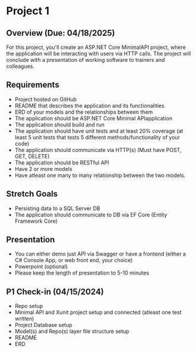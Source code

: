 # Project 1

## Overview (Due: 04/18/2025)

For this project, you'll create an ASP.NET Core MinimalAPI project, where the application will be interacting with users via HTTP calls. The project will conclude with a presentation of working software to trainers and colleagues.

## Requirements

- Project hosted on GitHub
- README that describes the application and its functionalities
- ERD of your models and the relationships between them
- The application should be ASP.NET Core Minimal APIapplication
- The application should build and run
- The application should have unit tests and at least 20% coverage (at least 5 unit tests that tests 5 different methods/functionality of your code)
- The application should communicate via HTTP(s) (Must have POST, GET, DELETE)
- The application should be RESTful API
- Have 2 or more models
- Have atleast one many to many relationship between the two models.

## Stretch Goals

- Persisting data to a SQL Server DB
- The application should communicate to DB via EF Core (Entity Framework Core)

## Presentation

- You can either demo just API via Swagger or have a frontend (either a C# Console App, or web front end, your choice)
- Powerpoint (optional)
- Please keep the length of presentation to 5-10 minutes

## P1 Check-in  (04/15/2024)

- Repo setup
- Minimal API and Xunit project setup and connected (atleast one test written)
- Project Database setup
- Model(s) and Repo(s) layer file structure setup
- README
- ERD
